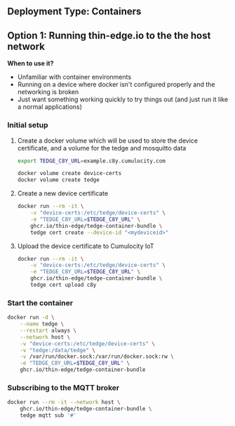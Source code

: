 ## Deployment Type: Containers

## Option 1: Running thin-edge.io to the the host network

**When to use it?**

* Unfamiliar with container environments
* Running on a device where docker isn't configured properly and the networking is broken
* Just want something working quickly to try things out (and just run it like a normal applications)


### Initial setup

1. Create a docker volume which will be used to store the device certificate, and a volume for the tedge and mosquitto data

    ```sh
    export TEDGE_C8Y_URL=example.c8y.cumulocity.com

    docker volume create device-certs
    docker volume create tedge
    ```

2. Create a new device certificate

    ```sh
    docker run --rm -it \
        -v "device-certs:/etc/tedge/device-certs" \
        -e "TEDGE_C8Y_URL=$TEDGE_C8Y_URL" \
        ghcr.io/thin-edge/tedge-container-bundle \
        tedge cert create --device-id "<mydeviceid>"
    ```

3. Upload the device certificate to Cumulocity IoT

    ```sh
    docker run --rm -it \
        -v "device-certs:/etc/tedge/device-certs" \
        -e "TEDGE_C8Y_URL=$TEDGE_C8Y_URL" \
        ghcr.io/thin-edge/tedge-container-bundle \
        tedge cert upload c8y
    ```

### Start the container

```sh
docker run -d \
    --name tedge \
    --restart always \
    --network host \
    -v "device-certs:/etc/tedge/device-certs" \
    -v "tedge:/data/tedge" \
    -v /var/run/docker.sock:/var/run/docker.sock:rw \
    -e "TEDGE_C8Y_URL=$TEDGE_C8Y_URL" \
    ghcr.io/thin-edge/tedge-container-bundle
```

### Subscribing to the MQTT broker

```sh
docker run --rm -it --network host \
    ghcr.io/thin-edge/tedge-container-bundle \
    tedge mqtt sub '#'
```
